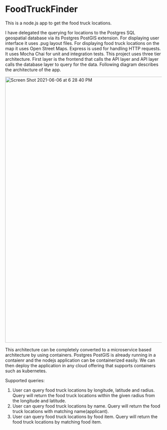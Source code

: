# FoodTruckFinder
This is a node.js app to get the food truck locations.

I have delegated the querying for locations to the Postgres SQL geospatial database  via its  Postgres PostGIS extension. For displaying user interface it uses .pug layout files. For displaying food truck locations on the map it uses Open Street Maps. Express is used for handling HTTP requests. It uses Mocha Chai for unit and integration tests.
This project uses three tier architecture. First layer is the frontend that calls the API layer and API layer calls the database layer to query for the data. Following diagram describes the architecture of the app.

<img width="854" alt="Screen Shot 2021-06-06 at 6 28 40 PM" src="https://user-images.githubusercontent.com/2191681/120948466-1bc43f80-c6f7-11eb-9be1-6647546a37eb.png">

This architecture can be completely converted to a microservice based architecture by using containers. Postgres PostGIS is already running in a contaienr and the nodejs application can be containerized easily. We can then deploy the application in any cloud offering that supports containers such as kubernetes.

Supported queries:
1. User can query food truck locations by longitude, latitude and radius. Query will return the food truck locations within the given radius from the longitude and latitude.
2. User can query food truck locations by name. Query will return the food truck locations with matching name(applicant).
3. User can query food truck locations by food item. Query will return the food truck locations by matching food item.
